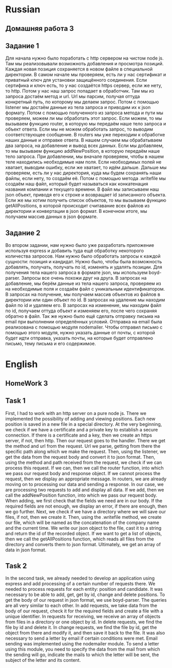 # Russian
## Домашняя работа 3
## Задание 1
Для начала нужно было поработать с http сервером на чистом node js. Там мы реализовывали возможноть добавления и просмотра позиций. Каждая новая позиция сохраняется в новом файле в специальной директории. В самом начале мы проверяем, есть ли у нас сертификат и приватный ключ для установки защищённого соединения. Если сертифика и ключ есть, то у нас создаётся https сервер, если же нету, то http. Потом у нас наш запрос попадает в обработчик. Там мы из запроса достаём метод и url. Url мы парсим, получая оттуда конкретный путь, по которому мы делаем запрос. Потом с помощью listener мы достаём данные из тела запроса и приводим их к json формату. Потом с помощью полученного из запроса метода и пути мы проверяем, можем ли мы обработать этот запрос. Если можем, то мы вызываем функцию router, в которую мы передаём наше тело запроса и объект ответа. Если мы не можем обработать запрос, то выводим соответствующее сообщение. В routers мы уже переходим к обработке наших данные и отправке ответа. В нашем случаем мы обрабатываем два запроса, на добавление и вывод всех данных. Если мы добавляем, то мы вызываем функцию addNewPosition, в которую передаём наше тело запроса. При добавлении, мы вначале проверяем, чтобы в нашем теле находились необходимые нам поля. Если необходимых полей не хватает, выводим ошибку, если же хватает, то идём дальше. Дальше мы проверяем, есть ли у нас директория, куда мы будем сохранять наши файлы, если нету, то создаём её. Потом с помощью метода .writefile мы создаём наш файл, который будет называться как конкатенация названия компании и текущего времени. В файл мы записываем наш json объект, приводя его к строке и возвращает id записанного объекта.
Если же мы хотим получить список объектов, то мы вызываем функцию getAllPositions, в которой происходит считавание всех файлов из директории и конвертации в json формат. В конечном итоге, мы получаем массив данных в json формате.

## Задание 2
Во втором задании, нам нужно было уже разработать приложение используя express и добавить туда ещё обработку некоторого количества запросов. Нам нужно было обработать запросы к каждой сущности: позиция и кандидат. Нужно было, чтобы была возможность добавлять, получать, получать по id, изменять и удалять позиции. Для получения тела нашего запроса в формате json, мы используем boyd-parser. Запросы все очень похожи друг на друга. В запросах на добавление, мы берём данные из тела нашего запроса, проверяем из на необходимые поля и создаём файл с уникальным идентификатором. В запросах на получение, мы получаем массив объектов из файлов в директории или один объект по id. В запросах на удаление мы находим файл по id и удаляем его. В запросах на изменение, мы находим файл по id, получаем оттуда объект и изменяем его, после чего сохраняя обратно в файл. Так же нужно было ещё сделать отправку письма на email при выполнении определённых условий. Отправка на email была реализована с помощью модуля nodemailer. Чтобы отправил письмо с помощью этого модуля, нужно указать данные от почты, с которой будет идти отправка, указать почты, на которые будет отправлено письмо, тему письма и его содержимое. 

# English
## HomeWork 3
## Task 1
First, I had to work with an http server on a pure node js. There we implemented the possibility of adding and viewing positions. Each new position is saved in a new file in a special directory. At the very beginning, we check if we have a certificate and a private key to establish a secure connection. If there is a certificate and a key, then we create an https server, if not, then http. Then our request goes to the handler. There we get the method and url from the request. Url we parse, getting from there the specific path along which we make the request. Then, using the listener, we get the data from the request body and convert it to json format. Then, using the method and path received from the request, we check if we can process this request. If we can, then we call the router function, into which we pass our request body and response object. If we cannot process the request, then we display an appropriate message. In routers, we are already moving on to processing our data and sending a response. In our case, we are processing two requests to add and display all data. If we add, then we call the addNewPosition function, into which we pass our request body. When adding, we first check that the fields we need are in our body. If the required fields are not enough, we display an error, if there are enough, then we go further. Next, we check if we have a directory where we will save our files, if not, then we create it. Then, using the .writefile method, we create our file, which will be named as the concatenation of the company name and the current time. We write our json object to the file, cast it to a string and return the id of the recorded object.
If we want to get a list of objects, then we call the getAllPositions function, which reads all files from the directory and converts them to json format. Ultimately, we get an array of data in json format.

## Task 2
In the second task, we already needed to develop an application using express and add processing of a certain number of requests there. We needed to process requests for each entity: position and candidate. It was necessary to be able to add, get, get by id, change and delete positions. To get the body of our request in json format, we use boyd-parser. The queries are all very similar to each other. In add requests, we take data from the body of our request, check it for the required fields and create a file with a unique identifier. In requests for receiving, we receive an array of objects from files in a directory or one object by id. In delete requests, we find the file by id and delete it. In change requests, we find the file by id, get the object from there and modify it, and then save it back to the file. It was also necessary to send a letter by email if certain conditions were met. Email sending was implemented using the nodemailer module. To send a letter using this module, you need to specify the data from the mail from which the sending will go, indicate the mails to which the letter will be sent, the subject of the letter and its content.